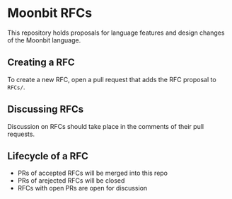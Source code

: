 # Moonbit RFCs

This repository holds proposals for language features and design changes of the Moonbit language.

## Creating a RFC
To create a new RFC, open a pull request that adds the RFC proposal to `RFCs/`.

## Discussing RFCs
Discussion on RFCs should take place in the comments of their pull requests.

## Lifecycle of a RFC
- PRs of accepted RFCs will be merged into this repo
- PRs of arejected RFCs will be closed
- RFCs with open PRs are open for discussion
